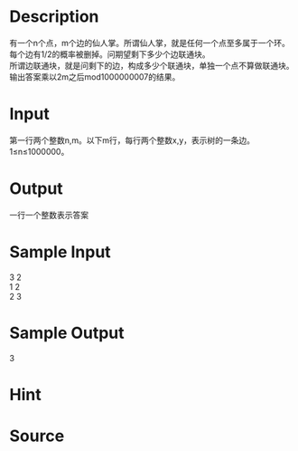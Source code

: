 
# Description

<div class="content"><div>
<div>有一个n个点，m个边的仙人掌。所谓仙人掌，就是任何一个点至多属于一个环。</div>
<div>每个边有1/2的概率被删掉。问期望剩下多少个边联通块。</div>
<div>所谓边联通块，就是问剩下的边，构成多少个联通块，单独一个点不算做联通块。</div>
<div>输出答案乘以2m之后mod1000000007的结果。</div>
</div>
<p></p></div>

# Input

<div class="content"><div>第一行两个整数n,m。以下m行，每行两个整数x,y，表示树的一条边。</div>
<div>1≤n≤1000000。</div>
<p></p></div>

# Output

<div class="content"><div>一行一个整数表示答案</div>
<p></p></div>

# Sample Input

<div class="content"><span class="sampledata">3 2<br/>
1 2<br/>
2 3</span></div>

# Sample Output

<div class="content"><span class="sampledata">3<br/>
</span></div>

# Hint

<div class="content"><p></p></div>

# Source

<div class="content"><p><a href="problemset.php?search="></a></p></div>

